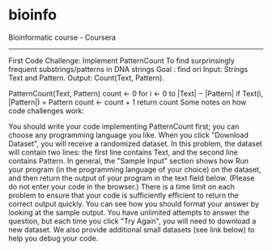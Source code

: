 # bioinfo
Bioinformatic course - Coursera

----------------------------------------------------------------------
First Code Challenge: Implement PatternCount
    To find surprinsingly frequent substrings/patterns in DNA strings 
    Goal : find ori
    Input: Strings Text and Pattern.
     Output: Count(Text, Pattern).

PatternCount(Text, Pattern)
  count ← 0
  for i ← 0 to |Text| − |Pattern|
    if Text(i, |Pattern|) = Pattern
      count ← count + 1
  return count
Some notes on how code challenges work:

You should write your code implementing PatternCount first; you can choose any programming language you like.
When you click "Download Dataset", you will receive a randomized dataset. In this problem, the dataset will contain two lines: the first line contains Text, and the second line contains Pattern. In general, the "Sample Input" section shows how 
Run your program (in the programming language of your choice) on the dataset, and then return the output of your program in the text field below. (Please do not enter your code in the browser.)
There is a time limit on each problem to ensure that your code is sufficiently efficient to return the correct output quickly.
You can see how you should format your answer by looking at the sample output.
You have unlimited attempts to answer the question, but each time you click "Try Again", you will need to download a new dataset.
We also provide additional small datasets (see link below) to help you debug your code.
